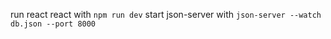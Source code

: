 run react react with `npm run dev`
start json-server with `json-server --watch db.json --port 8000`

